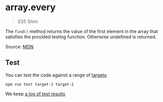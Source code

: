 # array.every

> ES5 Shim

The `find()` method returns the value of the first element in the array that satisfies the provided testing function. Otherwise undefined is returned.

Source: [MDN](https://developer.mozilla.org/en-US/docs/Web/JavaScript/Reference/Global_Objects/Array/find)

## Test

You can test the code against a range of [targets](https://github.com/nbqx/fakestk/blob/master/resources/versions.json):

    npm run test target-1 target-2

We keep [a log of test results](./test/results_log.md)
